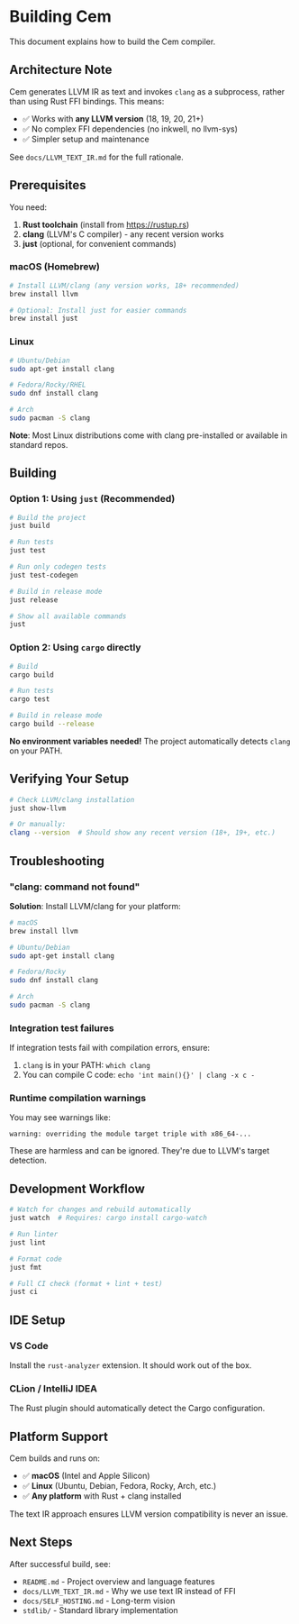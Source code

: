 # Building Cem

This document explains how to build the Cem compiler.

## Architecture Note

Cem generates LLVM IR as text and invokes `clang` as a subprocess, rather than using Rust FFI bindings. This means:
- ✅ Works with **any LLVM version** (18, 19, 20, 21+)
- ✅ No complex FFI dependencies (no inkwell, no llvm-sys)
- ✅ Simpler setup and maintenance

See `docs/LLVM_TEXT_IR.md` for the full rationale.

## Prerequisites

You need:
1. **Rust toolchain** (install from https://rustup.rs)
2. **clang** (LLVM's C compiler) - any recent version works
3. **just** (optional, for convenient commands)

### macOS (Homebrew)

```bash
# Install LLVM/clang (any version works, 18+ recommended)
brew install llvm

# Optional: Install just for easier commands
brew install just
```

### Linux

```bash
# Ubuntu/Debian
sudo apt-get install clang

# Fedora/Rocky/RHEL
sudo dnf install clang

# Arch
sudo pacman -S clang
```

**Note**: Most Linux distributions come with clang pre-installed or available in standard repos.

## Building

### Option 1: Using `just` (Recommended)

```bash
# Build the project
just build

# Run tests
just test

# Run only codegen tests
just test-codegen

# Build in release mode
just release

# Show all available commands
just
```

### Option 2: Using `cargo` directly

```bash
# Build
cargo build

# Run tests
cargo test

# Build in release mode
cargo build --release
```

**No environment variables needed!** The project automatically detects `clang` on your PATH.

## Verifying Your Setup

```bash
# Check LLVM/clang installation
just show-llvm

# Or manually:
clang --version  # Should show any recent version (18+, 19+, etc.)
```

## Troubleshooting

### "clang: command not found"

**Solution**: Install LLVM/clang for your platform:

```bash
# macOS
brew install llvm

# Ubuntu/Debian
sudo apt-get install clang

# Fedora/Rocky
sudo dnf install clang

# Arch
sudo pacman -S clang
```

### Integration test failures

If integration tests fail with compilation errors, ensure:
1. `clang` is in your PATH: `which clang`
2. You can compile C code: `echo 'int main(){}' | clang -x c -`

### Runtime compilation warnings

You may see warnings like:
```
warning: overriding the module target triple with x86_64-...
```

These are harmless and can be ignored. They're due to LLVM's target detection.

## Development Workflow

```bash
# Watch for changes and rebuild automatically
just watch  # Requires: cargo install cargo-watch

# Run linter
just lint

# Format code
just fmt

# Full CI check (format + lint + test)
just ci
```

## IDE Setup

### VS Code

Install the `rust-analyzer` extension. It should work out of the box.

### CLion / IntelliJ IDEA

The Rust plugin should automatically detect the Cargo configuration.

## Platform Support

Cem builds and runs on:
- ✅ **macOS** (Intel and Apple Silicon)
- ✅ **Linux** (Ubuntu, Debian, Fedora, Rocky, Arch, etc.)
- ✅ **Any platform** with Rust + clang installed

The text IR approach ensures LLVM version compatibility is never an issue.

## Next Steps

After successful build, see:
- `README.md` - Project overview and language features
- `docs/LLVM_TEXT_IR.md` - Why we use text IR instead of FFI
- `docs/SELF_HOSTING.md` - Long-term vision
- `stdlib/` - Standard library implementation
